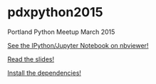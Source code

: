 # pdxpython2015
Portland Python Meetup March 2015

[See the IPython/Jupyter Notebook on nbviewer!](http://nbviewer.ipython.org/github/wrobstory/pdxpython2015/blob/master/PDXPython2015.ipynb)

[Read the slides!](https://github.com/wrobstory/pdxpython2015/blob/master/PDXPythonMarch2015.pdf)

[Install the dependencies!](https://github.com/wrobstory/pdxpython2015/blob/master/requirements.txt)
